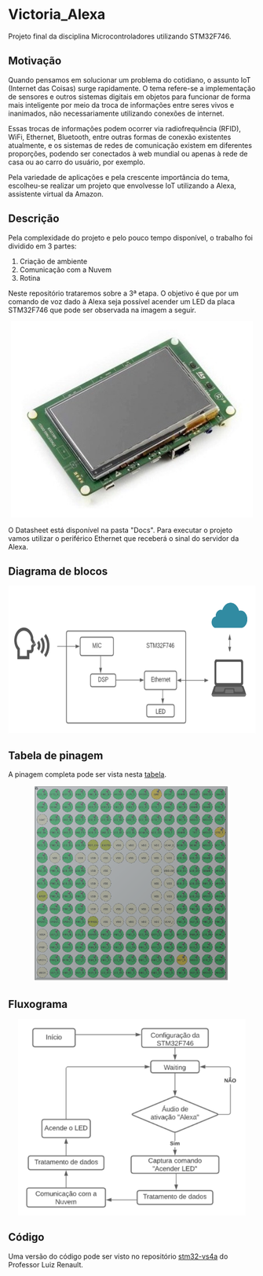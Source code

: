 # Victoria_Alexa

Projeto final da disciplina Microcontroladores utilizando STM32F746.

## Motivação

Quando pensamos em solucionar um problema do cotidiano, o assunto IoT (Internet das Coisas) surge rapidamente. O tema refere-se a implementação de sensores e outros sistemas digitais em objetos para funcionar de forma mais inteligente por meio da troca de informações entre seres vivos e inanimados, não necessariamente utilizando conexões de internet.

Essas trocas de informações podem ocorrer via radiofrequência (RFID), WiFi, Ethernet, Bluetooth, entre outras formas de conexão existentes atualmente, e os sistemas de redes de comunicação existem em diferentes proporções, podendo ser conectados à web mundial ou apenas à rede de casa ou ao carro do usuário, por exemplo.

Pela variedade de aplicações e pela crescente importância do tema, escolheu-se realizar um projeto que envolvesse IoT utilizando a Alexa, assistente virtual da Amazon.

## Descrição

Pela complexidade do projeto e pelo pouco tempo disponível, o trabalho foi dividido em 3 partes:

1. Criação de ambiente 
2. Comunicação com a Nuvem
3. Rotina

Neste repositório trataremos sobre a 3ª etapa. O objetivo é que por um comando de voz dado à Alexa seja possível acender um LED da placa STM32F746 que pode ser observada na imagem a seguir.

<p align="center">
  <img src = 'Docs/discovery.jpg' height=400 />
</p>

O Datasheet está disponível na pasta "Docs". Para executar o projeto vamos utilizar o periférico Ethernet que receberá o sinal do servidor da Alexa.

## Diagrama de blocos

<p align="center">
  <img src = 'Docs/diag de blocos.png' height=300 />
</p>

## Tabela de pinagem

A pinagem completa pode ser vista nesta [tabela](https://docs.google.com/spreadsheets/d/1Sw0a9_pRrKhN5JRSCNtv-Qpn41waan8Ut9J1HC0hoy8/edit?usp=sharing).

<p align="center">
  <img src = 'Docs/pinagem.png' height=400 />
</p>

## Fluxograma

<p align="center">
  <img src = 'Docs/fluxograma.png' height=400 />
</p>

## Código

Uma versão do código pode ser visto no repositório [stm32-vs4a](https://github.com/luizrenault/stm32-vs4a) do Professor Luiz Renault.
